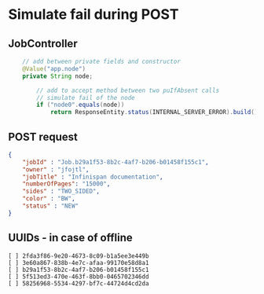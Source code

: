 # Simulate fail during POST

## JobController

```java
    // add between private fields and constructor
    @Value("app.node")
    private String node;
```


```java
        // add to accept method between two puIfAbsent calls
        // simulate fail of the node
        if ("node0".equals(node))
            return ResponseEntity.status(INTERNAL_SERVER_ERROR).build();
```

## POST request

```json
{
	"jobId" : "Job.b29a1f53-8b2c-4af7-b206-b01458f155c1",
	"owner" : "jfojtl",
	"jobTitle" : "Infinispan documentation",
	"numberOfPages": "15000",
	"sides" : "TWO_SIDED",
	"color" : "BW",
	"status" : "NEW"
}
```

## UUIDs - in case of offline

```
[ ] 2fda3f86-9e20-4673-8c09-b1a5ee3e449b
[ ] 3e60a867-838b-4e7c-afaa-99170e58d8a1
[ ] b29a1f53-8b2c-4af7-b206-b01458f155c1
[ ] 5f513ed3-470e-463f-8bb0-0465702346dd
[ ] 58256968-5534-4297-bf7c-44724d4cd2da
```
